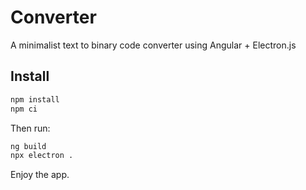 # Converter

A minimalist text to binary code converter using Angular + Electron.js

## Install

```bash
npm install
npm ci
```

Then run:
```bash
ng build
npx electron .
```

Enjoy the app.
